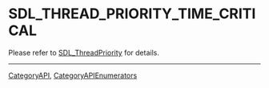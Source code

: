 # SDL_THREAD_PRIORITY_TIME_CRITICAL

Please refer to [SDL_ThreadPriority](SDL_ThreadPriority) for details.

----
[CategoryAPI](CategoryAPI), [CategoryAPIEnumerators](CategoryAPIEnumerators)

